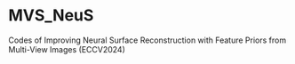 # MVS_NeuS
Codes of Improving Neural Surface Reconstruction with Feature Priors from Multi-View Images (ECCV2024)
